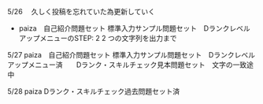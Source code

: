5/26 　久しく投稿を忘れていた為更新していく 

- paiza　自己紹介問題セット 標準入力サンプル問題セット　DランクレベルアップメニューのSTEP: 2 2 つの文字列を出力まで

5/27  paiza　自己紹介問題セット 標準入力サンプル問題セット　Dランクレベルアップメニュー済　　Dランク・スキルチェック見本問題セット　文字の一致途中

5/28 paiza Dランク・スキルチェック過去問題セット済
